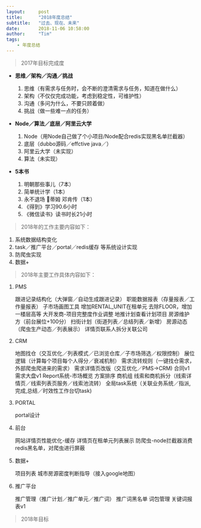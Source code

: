 ```yaml
---
layout:     post
title:      "2018年度总结"
subtitle:   "过去、现在、未来"
date:       2018-11-06 10:58:00
author:     "Tim"
tags:
    - 年度总结
---
```


> 2017年目标完成度

- **思维／架构／沟通／挑战**
  
    1. 思维（有需求与任务时，会不断的澄清需求与任务，知道在做什么）
    2. 架构（不仅仅完成功能，考虑到稳定性，可维护性）
    3. 沟通（多问为什么，不要只顾着做）
    4. 挑战（做一些难一点的任务）

- **Node／算法／底层／阿里云大学**
    
    1. Node（用Node自己做了个小项目/Node配合redis实现黑名单拦截器）
    2. 底层（dubbo源码／effctive java／）
    3. 阿里云大学（未实现）
    4. 算法（未实现）

- **5本书**

    1. 明朝那些事儿（7本）
    2. 简单统计学（1本）
    3. 永不退场 蒂姆 邓肯传（1本）
    4. 《得到》学习90.6小时
    5. 《微信读书》读书时长21小时

> 2018年的工作主要内容如下：
   
1. 系统数据结构变化
2. task／推广平台／portal／redis缓存 等系统设计实现
3. 防爬虫实现
4. 数据+

> 2018年主要工作具体内容如下：
     
1. PMS

    跟进记录结构化（大弹窗／自动生成跟进记录）
    职能数据报表（存量报表／工作量报表）
    子市场画图工具
    增加RENTAL_UNIT在租单元
    去除FLOOR，增加一楼层高等
    大开发商-项目完整度作业调整
    地推计划查看计划项目
    房源维护方（前台展位+100分）
    扫街计划（街道列表／总结列表／新增）
    房源动态（爬虫生产动态／列表展示）
    详情页联系人拆分关联公司

2. CRM

    地图找仓（交互优化／列表模式／已浏览仓库／子市场筛选／权限控制）
    展位逻辑（计算每个项目每个人得分／衰减机制）
    需求流转规则（一键找仓需求，外部爬虫爬进来的需求）
    需求详情页改版（交互优化／PMS->CRM)
    合同v1
    需求大盘v1
    Report系统-市场概览
    方案排序 
    商机组
    线索和商机拆分（线索详情页／线索列表页服务／线索池流转）
    全局task系统（关联业务系统／指派,完成,总结／时效性工作台切task)

3. PORTAL

    portal设计

4. 前台

    网站详情页性能优化-缓存 
    详情页在租单元列表展示
    防爬虫-node拦截器消费redis黑名单，对爬虫进行屏蔽

5. 数据+

    项目列表
    城市房源密度判断指导（接入google地图）

6. 推广平台

    推广管理（推广计划／推广单元／推广词）
    推广词黑名单
    词包管理
    关键词报表v1

> 2018年目标